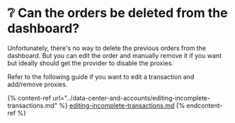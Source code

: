 # ❔ Can the orders be deleted from the dashboard?

Unfortunately, there's no way to delete the previous orders from the dashboard. But you can edit the order and manually remove it if you want but ideally should get the provider to disable the proxies.

Refer to the following guide if you want to edit a transaction and add/remove proxies.

{% content-ref url="../data-center-and-accounts/editing-incomplete-transactions.md" %}
[editing-incomplete-transactions.md](../data-center-and-accounts/editing-incomplete-transactions.md)
{% endcontent-ref %}

